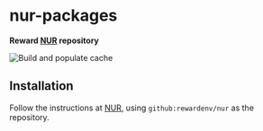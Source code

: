 # nur-packages

**Reward [NUR](https://github.com/nix-community/NUR) repository**

<!-- Remove this if you don't use github actions -->
![Build and populate cache](https://github.com/rewardenv/nur/workflows/Build%20and%20populate%20cache/badge.svg)

<!--
Uncomment this if you use travis:

[![Build Status](https://travis-ci.com/<YOUR_TRAVIS_USERNAME>/nur-packages.svg?branch=master)](https://travis-ci.com/<YOUR_TRAVIS_USERNAME>/nur-packages)
-->
<!-- [![Cachix Cache](https://img.shields.io/badge/cachix-<YOUR_CACHIX_CACHE_NAME>-blue.svg)](https://<YOUR_CACHIX_CACHE_NAME>.cachix.org) -->

## Installation

Follow the instructions at [NUR](https://github.com/nix-community/NUR), using
`github:rewardenv/nur` as the repository.
